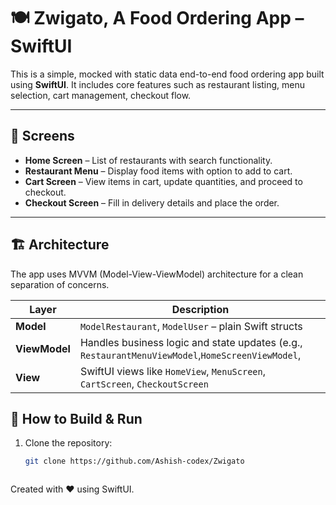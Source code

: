# 🍽️ Zwigato, A Food Ordering App – SwiftUI

This is a simple, mocked with static data end-to-end food ordering app built using **SwiftUI**. It includes core features such as restaurant listing, menu selection, cart management, checkout flow.

---

## 📱 Screens

- **Home Screen** – List of restaurants with search functionality.
- **Restaurant Menu** – Display food items with option to add to cart.
- **Cart Screen** – View items in cart, update quantities, and proceed to checkout.
- **Checkout Screen** – Fill in delivery details and place the order.

---

## 🏗️ Architecture
The app uses MVVM (Model-View-ViewModel) architecture for a clean separation of concerns.

| Layer         | Description                                                                           |
| ------------- | ------------------------------------------------------------------------------------- |
| **Model**     | `ModelRestaurant`, `ModelUser` – plain Swift structs                            |
| **ViewModel** | Handles business logic and state updates (e.g., `RestaurantMenuViewModel`,`HomeScreenViewModel`, |
| **View**      | SwiftUI views like `HomeView`, `MenuScreen`, `CartScreen`, `CheckoutScreen`           |



## 🚀 How to Build & Run

1. Clone the repository:

   ```bash
   git clone https://github.com/Ashish-codex/Zwigato



Created with ❤️ using SwiftUI.
